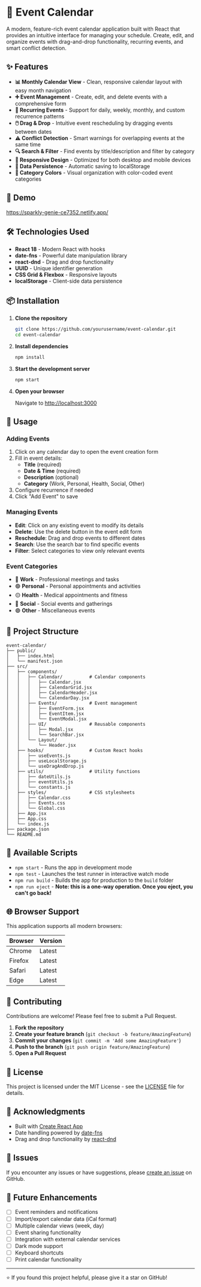 # 📅 Event Calendar

A modern, feature-rich event calendar application built with React that provides an intuitive interface for managing your schedule. Create, edit, and organize events with drag-and-drop functionality, recurring events, and smart conflict detection.

## ✨ Features

- **📊 Monthly Calendar View** - Clean, responsive calendar layout with easy month navigation
- **➕ Event Management** - Create, edit, and delete events with a comprehensive form
- **🔄 Recurring Events** - Support for daily, weekly, monthly, and custom recurrence patterns
- **🖱️ Drag & Drop** - Intuitive event rescheduling by dragging events between dates
- **⚠️ Conflict Detection** - Smart warnings for overlapping events at the same time
- **🔍 Search & Filter** - Find events by title/description and filter by category
- **📱 Responsive Design** - Optimized for both desktop and mobile devices
- **💾 Data Persistence** - Automatic saving to localStorage
- **🎨 Category Colors** - Visual organization with color-coded event categories

## 🚀 Demo
   https://sparkly-genie-ce7352.netlify.app/
## 🛠️ Technologies Used

- **React 18** - Modern React with hooks
- **date-fns** - Powerful date manipulation library
- **react-dnd** - Drag and drop functionality
- **UUID** - Unique identifier generation
- **CSS Grid & Flexbox** - Responsive layouts
- **localStorage** - Client-side data persistence

## 📦 Installation

1. **Clone the repository**
   ```bash
   git clone https://github.com/yourusername/event-calendar.git
   cd event-calendar
   ```

2. **Install dependencies**
   ```bash
   npm install
   ```

3. **Start the development server**
   ```bash
   npm start
   ```

4. **Open your browser**
   
   Navigate to [http://localhost:3000](http://localhost:3000)

## 🎯 Usage

### Adding Events
1. Click on any calendar day to open the event creation form
2. Fill in event details:
   - **Title** (required)
   - **Date & Time** (required)
   - **Description** (optional)
   - **Category** (Work, Personal, Health, Social, Other)
3. Configure recurrence if needed
4. Click "Add Event" to save

### Managing Events
- **Edit**: Click on any existing event to modify its details
- **Delete**: Use the delete button in the event edit form
- **Reschedule**: Drag and drop events to different dates
- **Search**: Use the search bar to find specific events
- **Filter**: Select categories to view only relevant events

### Event Categories
- 🔵 **Work** - Professional meetings and tasks
- 🟢 **Personal** - Personal appointments and activities
- 🟡 **Health** - Medical appointments and fitness
- 🔴 **Social** - Social events and gatherings
- 🟣 **Other** - Miscellaneous events

## 📁 Project Structure

```
event-calendar/
├── public/
│   ├── index.html
│   └── manifest.json
├── src/
│   ├── components/
│   │   ├── Calendar/          # Calendar components
│   │   │   ├── Calendar.jsx
│   │   │   ├── CalendarGrid.jsx
│   │   │   ├── CalendarHeader.jsx
│   │   │   └── CalendarDay.jsx
│   │   ├── Events/            # Event management
│   │   │   ├── EventForm.jsx
│   │   │   ├── EventItem.jsx
│   │   │   └── EventModal.jsx
│   │   ├── UI/                # Reusable components
│   │   │   ├── Modal.jsx
│   │   │   └── SearchBar.jsx
│   │   └── Layout/
│   │       └── Header.jsx
│   ├── hooks/                 # Custom React hooks
│   │   ├── useEvents.js
│   │   ├── useLocalStorage.js
│   │   └── useDragAndDrop.js
│   ├── utils/                 # Utility functions
│   │   ├── dateUtils.js
│   │   ├── eventUtils.js
│   │   └── constants.js
│   ├── styles/                # CSS stylesheets
│   │   ├── Calendar.css
│   │   ├── Events.css
│   │   └── Global.css
│   ├── App.jsx
│   ├── App.css
│   └── index.js
├── package.json
└── README.md
```

## 🔧 Available Scripts

- `npm start` - Runs the app in development mode
- `npm test` - Launches the test runner in interactive watch mode
- `npm run build` - Builds the app for production to the `build` folder
- `npm run eject` - **Note: this is a one-way operation. Once you eject, you can't go back!**

## 🌐 Browser Support

This application supports all modern browsers:

| Browser | Version |
|---------|---------|
| Chrome  | Latest  |
| Firefox | Latest  |
| Safari  | Latest  |
| Edge    | Latest  |

## 🤝 Contributing

Contributions are welcome! Please feel free to submit a Pull Request.

1. **Fork the repository**
2. **Create your feature branch** (`git checkout -b feature/AmazingFeature`)
3. **Commit your changes** (`git commit -m 'Add some AmazingFeature'`)
4. **Push to the branch** (`git push origin feature/AmazingFeature`)
5. **Open a Pull Request**

## 📝 License

This project is licensed under the MIT License - see the [LICENSE](LICENSE) file for details.


## 🙏 Acknowledgments

- Built with [Create React App](https://github.com/facebook/create-react-app)
- Date handling powered by [date-fns](https://date-fns.org/)
- Drag and drop functionality by [react-dnd](https://react-dnd.github.io/react-dnd/)

## 🐛 Issues

If you encounter any issues or have suggestions, please [create an issue](https://github.com/yourusername/event-calendar/issues) on GitHub.

## 🔮 Future Enhancements

- [ ] Event reminders and notifications
- [ ] Import/export calendar data (iCal format)
- [ ] Multiple calendar views (week, day)
- [ ] Event sharing functionality
- [ ] Integration with external calendar services
- [ ] Dark mode support
- [ ] Keyboard shortcuts
- [ ] Print calendar functionality

---

⭐ If you found this project helpful, please give it a star on GitHub!
